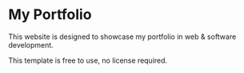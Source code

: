 # My Portfolio

This website is designed to showcase my portfolio in web & software development. 

This template is free to use, no license required.
